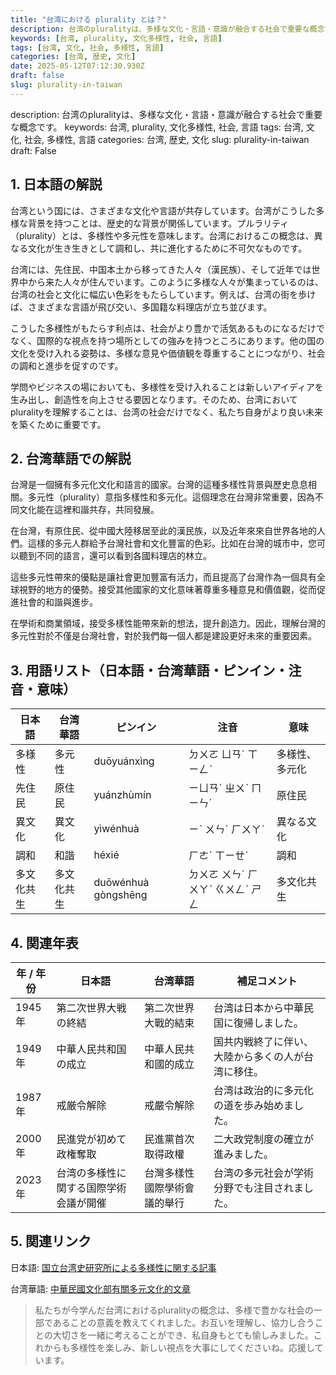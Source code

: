 ```yaml
---
title: "台湾における plurality とは？"
description: 台湾のpluralityは、多様な文化・言語・意識が融合する社会で重要な概念です。
keywords: [台湾, plurality, 文化多様性, 社会, 言語]
tags: [台湾, 文化, 社会, 多様性, 言語]
categories: [台湾, 歴史, 文化]
date: 2025-05-12T07:12:30.930Z
draft: false
slug: plurality-in-taiwan
---
```


description: 台湾のpluralityは、多様な文化・言語・意識が融合する社会で重要な概念です。
keywords: 台湾, plurality, 文化多様性, 社会, 言語
tags: 台湾, 文化, 社会, 多様性, 言語
categories: 台湾, 歴史, 文化
slug: plurality-in-taiwan
draft: False 

## 1. 日本語の解説

台湾という国には、さまざまな文化や言語が共存しています。台湾がこうした多様な背景を持つことは、歴史的な背景が関係しています。プルラリティ（plurality）とは、多様性や多元性を意味します。台湾におけるこの概念は、異なる文化が生き生きとして調和し、共に進化するために不可欠なものです。

台湾には、先住民、中国本土から移ってきた人々（漢民族）、そして近年では世界中から来た人々が住んでいます。このように多様な人々が集まっているのは、台湾の社会と文化に幅広い色彩をもたらしています。例えば、台湾の街を歩けば、さまざまな言語が飛び交い、多国籍な料理店が立ち並びます。

こうした多様性がもたらす利点は、社会がより豊かで活気あるものになるだけでなく、国際的な視点を持つ場所としての強みを持つところにあります。他の国の文化を受け入れる姿勢は、多様な意見や価値観を尊重することにつながり、社会の調和と進歩を促すのです。

学問やビジネスの場においても、多様性を受け入れることは新しいアイディアを生み出し、創造性を向上させる要因となります。そのため、台湾においてpluralityを理解することは、台湾の社会だけでなく、私たち自身がより良い未来を築くために重要です。

## 2. 台湾華語での解説

台灣是一個擁有多元化文化和語言的國家。台灣的這種多樣性背景與歷史息息相關。多元性（plurality）意指多樣性和多元化。這個理念在台灣非常重要，因為不同文化能在這裡和諧共存，共同發展。

在台灣，有原住民、從中國大陸移居至此的漢民族，以及近年來來自世界各地的人們。這樣的多元人群給予台灣社會和文化豐富的色彩。比如在台灣的城市中，您可以聽到不同的語言，還可以看到各國料理店的林立。

這些多元性帶來的優點是讓社會更加豐富有活力，而且提高了台灣作為一個具有全球視野的地方的優勢。接受其他國家的文化意味著尊重多種意見和價值觀，從而促進社會的和諧與進步。

在學術和商業領域，接受多樣性能帶來新的想法，提升創造力。因此，理解台灣的多元性對於不僅是台灣社會，對於我們每一個人都是建設更好未來的重要因素。

## 3. 用語リスト（日本語・台湾華語・ピンイン・注音・意味）

| 日本語      | 台湾華語        | ピンイン    | 注音      | 意味                         |
|-------------|-----------------|-------------|----------|------------------------------|
| 多様性      | 多元性          | duōyuánxìng | ㄉㄨㄛ ㄩㄢˊ ㄒㄧㄥˋ | 多様性、多元化               |
| 先住民      | 原住民          | yuánzhùmín  | ㄧㄩㄢˊ ㄓㄨˋ ㄇㄧㄣˊ | 原住民                       |
| 異文化      | 異文化          | yìwénhuà    | ㄧˋ ㄨㄣˊ ㄏㄨㄚˋ  | 異なる文化                   |
| 調和        | 和諧            | héxié       | ㄏㄜˊ ㄒㄧㄝˊ    | 調和                         |
| 多文化共生  | 多文化共生      | duōwénhuà gòngshēng | ㄉㄨㄛ ㄨㄣˊ ㄏㄨㄚˋ ㄍㄨㄥˋ ㄕㄥ   | 多文化共生                   |

## 4. 関連年表

| 年  / 年份  | 日本語                                | 台湾華語                              | 補足コメント                                 |
|-------------|---------------------------------------|--------------------------------------|--------------------------------------------|
| 1945年     | 第二次世界大戦の終結                   | 第二次世界大戰的結束                   | 台湾は日本から中華民国に復帰しました。      |
| 1949年     | 中華人民共和国の成立                   | 中華人民共和國的成立                   | 国共内戦終了に伴い、大陸から多くの人が台湾に移住。 |
| 1987年     | 戒厳令解除                             | 戒嚴令解除                             | 台湾は政治的に多元化の道を歩み始めました。 |
| 2000年     | 民進党が初めて政権奪取                   | 民進黨首次取得政權                      | 二大政党制度の確立が進みました。           |
| 2023年     | 台湾の多様性に関する国際学術会議が開催   | 台灣多樣性國際學術會議的舉行              | 台湾の多元社会が学術分野でも注目されました。|

## 5. 関連リンク

日本語: [国立台湾史研究所による多様性に関する記事](https://www.ntl.edu.tw)

台湾華語: [中華民國文化部有關多元文化的文章](https://www.moc.gov.tw)

>私たちが今学んだ台湾におけるpluralityの概念は、多様で豊かな社会の一部であることの意義を教えてくれました。お互いを理解し、協力し合うことの大切さを一緒に考えることができ、私自身もとても愉しみました。これからも多様性を楽しみ、新しい視点を大事にしてくださいね。応援しています。